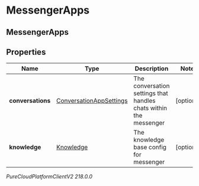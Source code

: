 # MessengerApps

## MessengerApps

## Properties

|Name | Type | Description | Notes|
|------------ | ------------- | ------------- | -------------|
| **conversations** | [ConversationAppSettings](ConversationAppSettings) | The conversation settings that handles chats within the messenger | [optional] |
| **knowledge** | [Knowledge](Knowledge) | The knowledge base config for messenger | [optional] |



_PureCloudPlatformClientV2 218.0.0_
